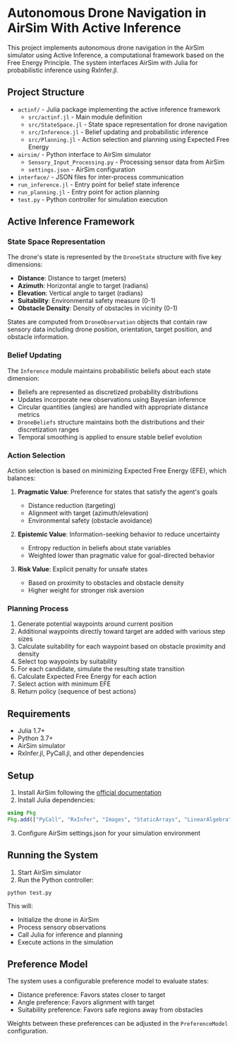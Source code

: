 # Autonomous Drone Navigation in AirSim With Active Inference

This project implements autonomous drone navigation in the AirSim simulator using Active Inference, a computational framework based on the Free Energy Principle. The system interfaces AirSim with Julia for probabilistic inference using RxInfer.jl.

## Project Structure

- `actinf/` - Julia package implementing the active inference framework
  - `src/actinf.jl` - Main module definition
  - `src/StateSpace.jl` - State space representation for drone navigation
  - `src/Inference.jl` - Belief updating and probabilistic inference
  - `src/Planning.jl` - Action selection and planning using Expected Free Energy
- `airsim/` - Python interface to AirSim simulator
  - `Sensory_Input_Processing.py` - Processing sensor data from AirSim
  - `settings.json` - AirSim configuration
- `interface/` - JSON files for inter-process communication
- `run_inference.jl` - Entry point for belief state inference
- `run_planning.jl` - Entry point for action planning
- `test.py` - Python controller for simulation execution

## Active Inference Framework

### State Space Representation

The drone's state is represented by the `DroneState` structure with five key dimensions:

- **Distance**: Distance to target (meters)
- **Azimuth**: Horizontal angle to target (radians)
- **Elevation**: Vertical angle to target (radians)
- **Suitability**: Environmental safety measure (0-1)
- **Obstacle Density**: Density of obstacles in vicinity (0-1)

States are computed from `DroneObservation` objects that contain raw sensory data including drone position, orientation, target position, and obstacle information.

### Belief Updating

The `Inference` module maintains probabilistic beliefs about each state dimension:

- Beliefs are represented as discretized probability distributions
- Updates incorporate new observations using Bayesian inference
- Circular quantities (angles) are handled with appropriate distance metrics
- `DroneBeliefs` structure maintains both the distributions and their discretization ranges
- Temporal smoothing is applied to ensure stable belief evolution

### Action Selection

Action selection is based on minimizing Expected Free Energy (EFE), which balances:

1. **Pragmatic Value**: Preference for states that satisfy the agent's goals
   - Distance reduction (targeting)
   - Alignment with target (azimuth/elevation)
   - Environmental safety (obstacle avoidance)

2. **Epistemic Value**: Information-seeking behavior to reduce uncertainty
   - Entropy reduction in beliefs about state variables
   - Weighted lower than pragmatic value for goal-directed behavior

3. **Risk Value**: Explicit penalty for unsafe states
   - Based on proximity to obstacles and obstacle density
   - Higher weight for stronger risk aversion

### Planning Process

1. Generate potential waypoints around current position
2. Additional waypoints directly toward target are added with various step sizes
3. Calculate suitability for each waypoint based on obstacle proximity and density
4. Select top waypoints by suitability
5. For each candidate, simulate the resulting state transition
6. Calculate Expected Free Energy for each action
7. Select action with minimum EFE
8. Return policy (sequence of best actions)

## Requirements

- Julia 1.7+
- Python 3.7+
- AirSim simulator
- RxInfer.jl, PyCall.jl, and other dependencies

## Setup

1. Install AirSim following the [official documentation](https://microsoft.github.io/AirSim/build_windows/)
2. Install Julia dependencies:
```julia
using Pkg
Pkg.add(["PyCall", "RxInfer", "Images", "StaticArrays", "LinearAlgebra", "JSON"])
```
3. Configure AirSim settings.json for your simulation environment

## Running the System

1. Start AirSim simulator
2. Run the Python controller:
```
python test.py
```

This will:
- Initialize the drone in AirSim
- Process sensory observations
- Call Julia for inference and planning
- Execute actions in the simulation

## Preference Model

The system uses a configurable preference model to evaluate states:
- Distance preference: Favors states closer to target
- Angle preference: Favors alignment with target
- Suitability preference: Favors safe regions away from obstacles

Weights between these preferences can be adjusted in the `PreferenceModel` configuration.
